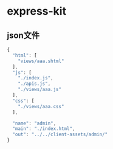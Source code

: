 # express-kit



## json文件

``` javascript
{
  "html": [
    "views/aaa.shtml"
  ],
  "js": [
    "./index.js",
    "./apis.js",
    "./views/aaa.js"
  ],
  "css": [
    "./views/aaa.css"
  ],

  "name": "admin",
  "main": "./index.html",
  "out": "../../client-assets/admin/"
}

```